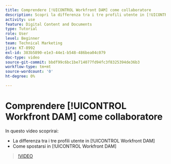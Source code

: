 ```yaml
---
title: Comprendere [!UICONTROL Workfront DAM] come collaboratore
description: Scopri la differenza tra i tre profili utente in [!UICONTROL Workfront DAM] e come spostarsi in [!UICONTROL Workfront DAM].
activity: use
feature: Digital Content and Documents
type: Tutorial
role: User
level: Beginner
team: Technical Marketing
jira: KT-8992
exl-id: 383b5890-e1e3-44e1-b548-486bea04c079
doc-type: video
source-git-commit: bbdf99c6bc1be714077fd94fc3f8325394de36b3
workflow-type: tm+mt
source-wordcount: '0'
ht-degree: 0%

---
```


# Comprendere [!UICONTROL Workfront DAM] come collaboratore

In questo video scoprirai:

* La differenza tra i tre profili utente in [!UICONTROL Workfront DAM]
* Come spostarsi in [!UICONTROL Workfront DAM]

>[!VIDEO](https://video.tv.adobe.com/v/3414426/?quality=12&learn=on&enablevpops=1&captions=ita)
